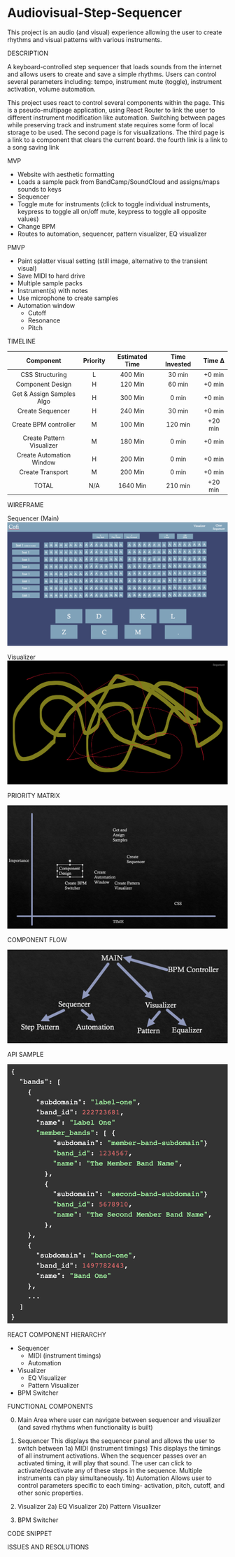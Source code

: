 # Audiovisual-Step-Sequencer

This project is an audio (and visual) experience allowing the user to create rhythms and visual patterns with various instruments.

DESCRIPTION

A keyboard-controlled step sequencer that loads sounds from the internet and allows users to create and save a simple rhythms. Users can control several parameters including: tempo, instrument mute (toggle), instrument activation, volume automation.

This project uses react to control several components within the page. This is a pseudo-multipage application, using React Router to link the user to different instrument modification like automation. Switching between pages while preserving track and instrument state requires some form of local storage to be used. The second page is for visualizations. The third page is a link to a component that clears the current board. the fourth link is a link to a song saving link


MVP

- Website with aesthetic formatting
- Loads a sample pack from BandCamp/SoundCloud and assigns/maps sounds to keys
- Sequencer
- Toggle mute for instruments (click to toggle individual instruments, keypress to toggle all on/off mute, keypress to toggle all opposite values)
- Change BPM
- Routes to automation, sequencer, pattern visualizer, EQ visualizer


PMVP

- Paint splatter visual setting (still image, alternative to the transient visual)
- Save MIDI to hard drive
- Multiple sample packs
- Instrument(s) with notes
- Use microphone to create samples
- Automation window
    - Cutoff
    - Resonance
    - Pitch

TIMELINE

| Component                   | Priority | Estimated Time | Time Invested | Time ∆   |
| :-------------------------: | :------: | :------------: | :-----------: | :------: |
| CSS Structuring             |    L     |        400 Min |        30 min |   +0 min |
| Component Design            |    H     |        120 Min |        60 min |   +0 min |
| Get & Assign Samples Algo   |    H     |        300 Min |         0 min |   +0 min |
| Create Sequencer            |    H     |        240 Min |        30 min |   +0 min |
| Create BPM controller       |    M     |        100 Min |       120 min |  +20 min |
| Create Pattern Visualizer   |    M     |        180 Min |         0 min |   +0 min |
| Create Automation Window    |    H     |        200 Min |         0 min |   +0 min |
| Create Transport            |    M     |        200 Min |         0 min |   +0 min |
|            TOTAL            |   N/A    |       1640 Min |       210 min |  +20 min |


WIREFRAME

Sequencer (Main)
![](./images/sequencer.png)

Visualizer
![](./images/visualizer.png)

PRIORITY MATRIX

![](./images/priority_matrix.png)

COMPONENT FLOW

![](./images/component_flow.png)

API SAMPLE

![](./images/api_response.png)

REACT COMPONENT HIERARCHY

- Sequencer
    - MIDI (instrument timings)
    - Automation
- Visualizer
    - EQ Visualizer
    - Pattern Visualizer
- BPM Switcher

FUNCTIONAL COMPONENTS

0) Main
    Area where user can navigate between sequencer and visualizer (and saved rhythms when functionality is built)
1) Sequencer
    This displays the sequencer panel and allows the user to switch between
1a) MIDI (instrument timings)
    This displays the timings of all instrument activations. When the sequencer passes over an activated timing, it will play that sound. The user can click to activate/deactivate any of these steps in the sequence. Multiple instruments can play simultaneously.
1b) Automation
    Allows user to control parameters specific to each timing- activation, pitch, cutoff, and other sonic properties.

2) Visualizer
2a) EQ Visualizer
2b) Pattern Visualizer

3) BPM Switcher

CODE SNIPPET

ISSUES AND RESOLUTIONS